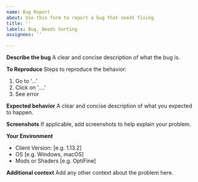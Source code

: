 ```yaml
---
name: Bug Report
about: Use this form to report a bug that needs fixing.
title: ''
labels: Bug, Needs Sorting
assignees: ''

---
```


**Describe the bug**
A clear and concise description of what the bug is.

**To Reproduce**
Steps to reproduce the behavior:
1. Go to '...'
2. Click on '....'
3. See error

**Expected behavior**
A clear and concise description of what you expected to happen.

**Screenshots**
If applicable, add screenshots to help explain your problem.

**Your Environment**
 - Client Version: [e.g. 1.13.2]
 - OS [e.g. Windows, macOS]
 - Mods or Shaders [e.g. OptiFine]

**Additional context**
Add any other context about the problem here.

